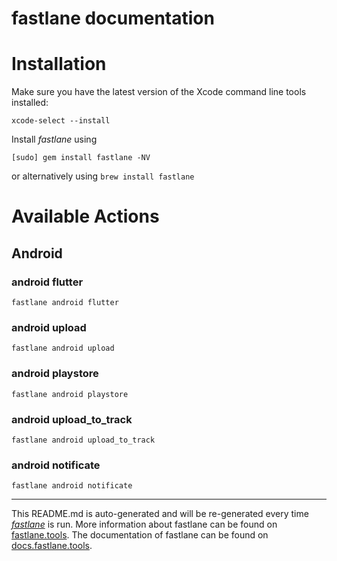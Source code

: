 fastlane documentation
================
# Installation

Make sure you have the latest version of the Xcode command line tools installed:

```
xcode-select --install
```

Install _fastlane_ using
```
[sudo] gem install fastlane -NV
```
or alternatively using `brew install fastlane`

# Available Actions
## Android
### android flutter
```
fastlane android flutter
```

### android upload
```
fastlane android upload
```

### android playstore
```
fastlane android playstore
```

### android upload_to_track
```
fastlane android upload_to_track
```

### android notificate
```
fastlane android notificate
```


----

This README.md is auto-generated and will be re-generated every time [_fastlane_](https://fastlane.tools) is run.
More information about fastlane can be found on [fastlane.tools](https://fastlane.tools).
The documentation of fastlane can be found on [docs.fastlane.tools](https://docs.fastlane.tools).
